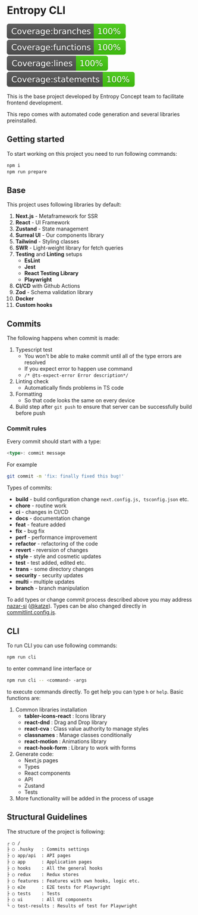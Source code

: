 # Entropy CLI

![](./coverage/badge-branches.svg)
![](./coverage/badge-functions.svg)
![](./coverage/badge-lines.svg)
![](./coverage/badge-statements.svg)

This is the base project developed by Entropy Concept team to facilitate frontend development.

This repo comes with automated code generation and several libraries preinstalled.

## Getting started

To start working on this project you need to run following commands:

```bash
npm i
npm run prepare
```

## Base

This project uses following libraries by default:

1. **Next.js** - Metaframework for SSR
2. **React** - UI Framework
3. **Zustand** - State management
4. **Surreal UI** - Our components library
5. **Tailwind** - Styling classes
6. **SWR** - Light-weight library for fetch queries
7. **Testing** and **Linting** setups
   - **EsLint**
   - **Jest**
   - **React Testing Library**
   - **Playwright**
8. **CI/CD** with Github Actions
9. **Zod** - Schema validation library
10. **Docker**
11. **Custom hooks**

## Commits

The following happens when commit is made:

1. Typescript test
   - You won't be able to make commit until all of the type errors are resolved
   - If you expect error to happen use command
   - `/* @ts-expect-error Error description*/ `
2. Linting check
   - Automatically finds problems in TS code
3. Formatting
   - So that code looks the same on every device
4. Build step after `git push` to ensure that server can be successfully build before push

### Commit rules

Every commit should start with a type:

```ts
<type>: commit message
```

For example

```bash
git commit -m 'fix: finally fixed this bug!'
```

Types of commits:

- **build** - build configuration change `next.config.js, tsconfig.json` etc.
- **chore** - routine work
- **ci** - changes in CI/CD
- **docs** - documentation change
- **feat** - feature added
- **fix** - bug fix
- **perf** - performance improvement
- **refactor** - refactoring of the code
- **revert** - reversion of changes
- **style** - style and cosmetic updates
- **test** - test added, edited etc.
- **trans** - some directory changes
- **security** - security updates
- **multi** - multiple updates
- **branch** - branch manipulation

To add types or change commit process described above you may address [nazar-si](https://github.com/nazar-si) ([@katze](https://t.me/sciencekatze)). Types can be also changed directly in [commitlint.config.js](./commitlint.config.js).

## CLI

To run CLI you can use following commands:

```bash
npm run cli
```

to enter command line interface or

```bash
npm run cli -- <command> -args
```

to execute commands directly. To get help you can type `h` or `help`. Basic functions are:

1. Common libraries installation
   - **tabler-icons-react** : Icons library
   - **react-dnd** : Drag and Drop library
   - **react-cva** : Class value authority to manage styles
   - **classnames** : Manage classes conditionally
   - **react-motion** : Animations library
   - **react-hook-form** : Library to work with forms
2. Generate code:
   - Next.js pages
   - Types
   - React components
   - API
   - Zustand
   - Tests
3. More functionality will be added in the process of usage

## Structural Guidelines

The structure of the project is following:

```bash
┌ ○ /
├ ○ .husky   : Commits settings
├ ○ app/api  : API pages
├ ○ app      : Application pages
├ ○ hooks    : All the general hooks
├ ○ redux    : Redux stores
├ ○ features : Features with own hooks, logic etc.
├ ○ e2e      : E2E tests for Playwright
├ ○ tests    : Tests
├ ○ ui       : All UI components
└ ○ test-results : Results of test for Playwright
```

